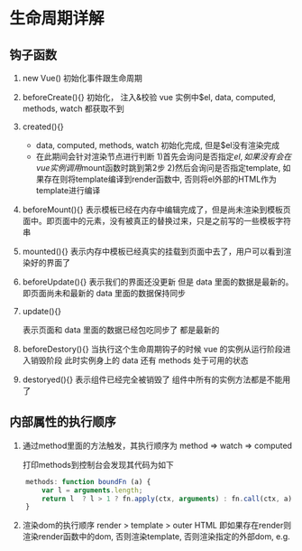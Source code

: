 # 生命周期详解

## 钩子函数

1. new Vue()
   初始化事件跟生命周期

2. beforeCreate(){}
   初始化， 注入&校验
   vue 实例中\$el, data, computed, methods, watch 都获取不到

3. created(){}
   - data, computed, methods, watch 初始化完成, 但是$el没有渲染完成
   - 在此期间会针对渲染节点进行判断
        1)首先会询问是否指定$el, 如果没有会在vue实例调用$mount函数时跳到第2步
        2)然后会询问是否指定template, 如果存在则将template编译到render函数中, 否则将el外部的HTML作为template进行编译

4. beforeMount(){}
    表示模板已经在内存中编辑完成了，但是尚未渲染到模板页面中。即页面中的元素，没有被真正的替换过来，只是之前写的一些模板字符串

5. mounted(){}
    表示内存中模板已经真实的挂载到页面中去了，用户可以看到渲染好的界面了

6. beforeUpdate(){}
    表示我们的界面还没更新 但是 data 里面的数据是最新的。即页面尚未和最新的 data 里面的数据保持同步

7. update(){}

    表示页面和 data 里面的数据已经包吃同步了 都是最新的

8. beforeDestory(){}
    当执行这个生命周期钩子的时候 vue 的实例从运行阶段进入销毁阶段 此时实例身上的 data 还有 methods 处于可用的状态

9. destoryed(){} 
    表示组件已经完全被销毁了 组件中所有的实例方法都是不能用了


## 内部属性的执行顺序
1. 通过method里面的方法触发，其执行顺序为 method => watch => computed

    打印methods到控制台会发现其代码为如下
```js
    methods: function boundFn (a) {    
        var l = arguments.length;    
        return l  ? l > 1 ? fn.apply(ctx, arguments) : fn.call(ctx, a) : fn.call(ctx)  
    }
```
2. 渲染dom的执行顺序
    render > template > outer HTML
    即如果存在render则渲染render函数中的dom, 否则渲染template, 否则渲染指定的外部dom, e.g. <div id="app"></div>
